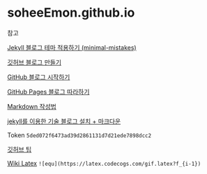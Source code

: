 # soheeEmon.github.io


참고


[Jekyll 블로그 테마 적용하기 (minimal-mistakes)](https://junhobaik.github.io/jekyll-apply-theme/)

[깃허브 블로그 만들기](https://velog.io/@shg4821?tag=%EA%B9%83%ED%97%88%EB%B8%8C)

[GitHub 블로그 시작하기](https://honbabzone.com/jekyll/start-gitHubBlog/)

[GitHub Pages 블로그 따라하기](https://devinlife.com/howto/)

[Markdown 작성법](https://hongsii.github.io/2017/06/01/How-to-Write-with-Markdown/)

[jekyll를 이용한 기술 블로그 설치 + 마크다운](http://tech.inswave.com/2018/02/13/setup/)


Token `5ded072f6473ad39d2861131d7d21ede7898dcc2`


[깃허브 팁](https://gaebal4.tistory.com/category/%F0%9F%8E%81%20%EC%BD%94%EB%94%A9%EC%97%90%20%EA%B4%80%ED%95%9C%20%ED%8C%81/Github%20%ED%8C%81)

[Wiki Latex](https://editor.codecogs.com/)
`![equ](https://latex.codecogs.com/gif.latex?f_{i-1})`
